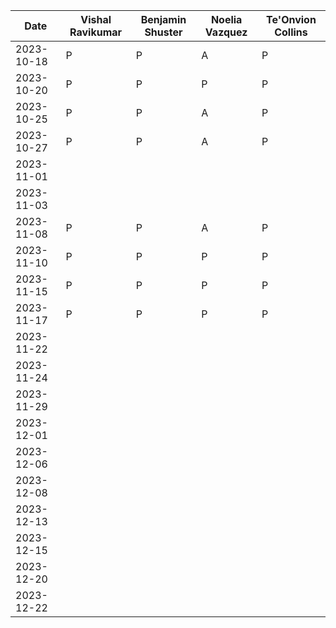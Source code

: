 | Date       | Vishal Ravikumar | Benjamin Shuster | Noelia Vazquez | Te'Onvion Collins |
|------------|------------------|------------------|----------------|-------------------|
| 2023-10-18 |       P          |         P        |       A        |       P           |
| 2023-10-20 |       P          |         P        |       P        |       P           |
| 2023-10-25 |       P          |         P        |       A        |       P           |
| 2023-10-27 |       P          |         P        |       A         |       P           |
| 2023-11-01 |                  |                  |                |                   |
| 2023-11-03 |                  |                  |                |                   |
| 2023-11-08 |       P          |         P        |       A        |        P          |
| 2023-11-10 |       P          |         P        |       P        |        P           |
| 2023-11-15 |       P          |         P        |       P        |        P          |
| 2023-11-17 |       P          |         P        |       P        |        P          |
| 2023-11-22 |                  |                  |                |                   |
| 2023-11-24 |                  |                  |                |                   |
| 2023-11-29 |                  |                  |                |                   |
| 2023-12-01 |                  |                  |                |                   |
| 2023-12-06 |                  |                  |                |                   |
| 2023-12-08 |                  |                  |                |                   |
| 2023-12-13 |                  |                  |                |                   |
| 2023-12-15 |                  |                  |                |                   |
| 2023-12-20 |                  |                  |                |                   |
| 2023-12-22 |                  |                  |                |                   |
